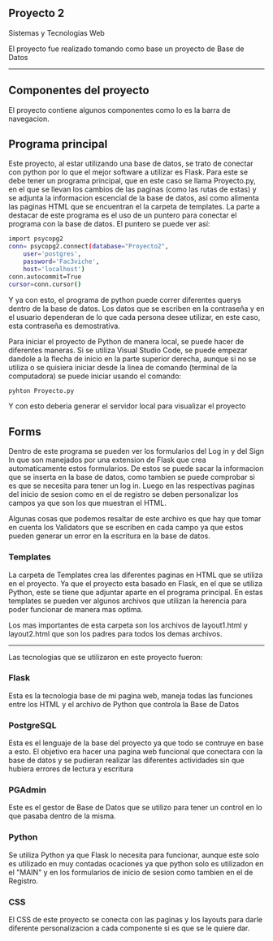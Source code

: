 ## Proyecto 2

Sistemas y Tecnologias Web

El proyecto fue realizado tomando como base un proyecto de Base de Datos

--------------------------------------------

## Componentes del proyecto
El proyecto contiene algunos componentes como lo es la barra de navegacion.

## Programa principal

Este proyecto, al estar utilizando una base de datos, se trato de conectar con python por lo que el mejor software a utilizar es Flask. Para este se debe tener un programa principal, que en este caso se llama Proyecto.py, en el que se llevan los cambios de las paginas (como las rutas de estas) y se adjunta la informacion escencial de la base de datos, asi como alimenta las paginas HTML que se encuentran el la carpeta de templates. La parte a destacar de este programa es el uso de un puntero para conectar el programa con la base de datos. El puntero se puede ver así: 

```bash
import psycopg2
conn= psycopg2.connect(database="Proyecto2",
    user='postgres',
    password='Fac3viche',
    host='localhost')
conn.autocommit=True
cursor=conn.cursor()
```
Y ya con esto, el programa de python puede correr diferentes querys dentro de la base de datos. Los datos que se escriben en la contraseña y en el usuario dependeran de lo que cada persona desee utilizar, en este caso, esta contraseña es demostrativa.

Para iniciar el proyecto de Python de manera local, se puede hacer de diferentes maneras. Si se utiliza Visual Studio Code, se puede empezar dandole a la flecha de inicio en la parte superior derecha, aunque si no se utiliza o se quisiera iniciar desde la linea de comando (terminal de la computadora) se puede iniciar usando el comando: 
```bash
pyhton Proyecto.py
```
Y con esto deberia generar el servidor local para visualizar el proyecto

## Forms

Dentro de este programa se pueden ver los formularios del Log in y del Sign In que son manejados por una extension de Flask que crea automaticamente estos formularios. De estos se puede sacar la informacion que se inserta en la base de datos, como tambien se puede comprobar si es que se necesita para tener un log in. Luego en las respectivas paginas del inicio de sesion como en el de registro se deben personalizar los campos ya que son los que muestran el HTML.

Algunas cosas que podemos resaltar de este archivo es que hay que tomar en cuenta los Validators que se escriben en cada campo ya que estos pueden generar un error en la escritura en la base de datos. 

### Templates
La carpeta de Templates crea las diferentes paginas en HTML que se utiliza en el proyecto. Ya que el proyecto esta basado en Flask, en el que se utiliza Python, este se tiene que adjuntar aparte en el programa principal. En estas templates se pueden ver algunos archivos que utilizan la herencia para poder funcionar de manera mas optima.

Los mas importantes de esta carpeta son los archivos de layout1.html y layout2.html que son los padres para todos los demas archivos.

---------------------------------------------------------------------------------------------------------------------------------------------------

Las tecnologias que se utilizaron en este proyecto fueron:

### Flask
Esta es la tecnologia base de mi pagina web, maneja todas las funciones entre los HTML y el archivo de Python que controla la Base de Datos
### PostgreSQL
Esta es el lenguaje de la base del proyecto ya que todo se contruye en base a esto. El objetivo era hacer una pagina web funcional que conectara con la base de datos y se pudieran realizar las diferentes actividades sin que hubiera errores de lectura y escritura
### PGAdmin
Este es el gestor de Base de Datos que se utilizo para tener un control en lo que pasaba dentro de la misma. 
### Python
Se utiliza Python ya que Flask lo necesita para funcionar, aunque este solo es utilizado en muy contadas ocaciones ya que python solo es utilizadon en el "MAIN" y en los formularios de inicio de sesion como tambien en el de Registro. 
### CSS
El CSS de este proyecto se conecta con las paginas y los layouts para darle diferente personalizacion a cada componente si es que se le quiere dar.
